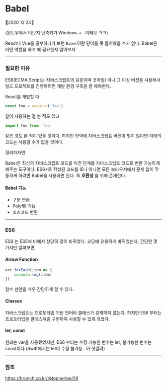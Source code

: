 # Babel

🎄2020 12 24🎄

(윈도우에서 이모지 단축키가 Windows + . 이래요 ㅋㅋ)

React나 Vue를 공부하다가 보면 `Babel`이란 단어를 못 들어봤을 수가 없다. Babel은 어떤 역할을 하고 왜 필요한지 알아보자

---

### 필요한 이유

ES6(ECMA Script는 자바스크립트의 표준이며 코어임) 이나 그 이상 버전을 사용해서 빌드 프로젝트를 진행하려면 개발 환경 구축을 잘 해야한다.

React를 개발할 때 

```javascript
const foo = require('foo')
```

같이 사용하는 걸 본 적도 있고

```javascript
import foo from 'foo'
```

같은 것도 본 적이 있을 것이다. 하지만 만약에 자바스크립트 버전이 맞지 않다면 아래의 코드는 사용할 수가 없을 것이다.

정리하자면

Babel은 최신의 자바스크립트 코드를 이전 단계를 자바스크립트 코드로 변환 가능하게 해주는 도구이다. ES6+로 작성된 코드를 IE나 아니면 모든 브라우저에서 문제 없이 작동하게 하려면 Babel을 사용하면 된다. 즉 **호환성** 을 위해 존재한다.

#### Babel 기능

- 구문 변환
- Polyfill 기능
- 소스코드 변환

---

### ES6

ES6 는 ES5에 비해서 상당히 많이 바뀌었다. 코딩에 유용하게 바뀌었는데, 간단한 몇 가지만 살펴보면

#### Arrow Function

```javascript
arr.forEach(item => {
    console.log(item)
})
```

함수 선언을 매우 간단하게 할 수 있다.

#### Classes

자바스크립트는 프로토타입 기반 언어라 클래스가 존재하지 않는다. 하지만 ES6 부터는 프로토타입을 클래스처럼 구현하여 사용할 수 있게 되었다.

#### let, const

원래는 var을 사용했었지만, ES6 부터는 수정 가능한 변수는 let, 불가능한 변수는 const이다.(Swift에서는 let이 수정 불가능.. 아 헷깔려) 

---

### 참조

https://brunch.co.kr/@topherlee/29